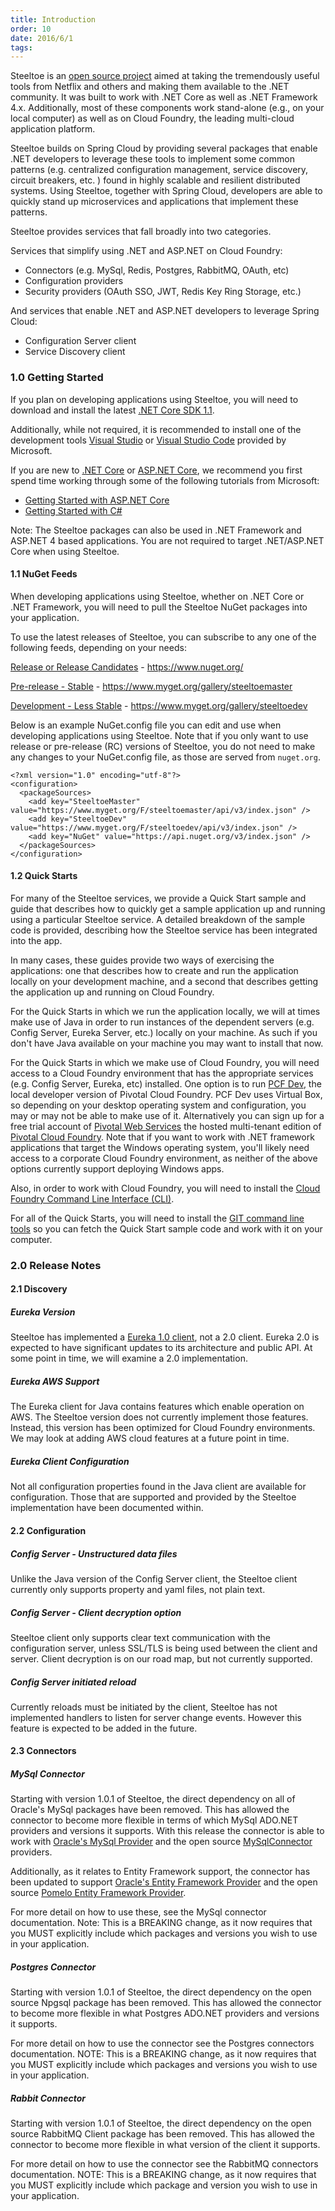 ```yaml
---
title: Introduction
order: 10
date: 2016/6/1
tags:
---
```


Steeltoe is an [open source project](https://github.com/SteeltoeOSS) aimed at taking the tremendously useful tools from Netflix and others and making them available to the .NET community. It was built to work with .NET Core as well as .NET Framework 4.x.  Additionally, most of these components work stand-alone (e.g., on  your local computer) as well as on Cloud Foundry, the leading multi-cloud application platform. 

Steeltoe builds on Spring Cloud by providing several packages that enable .NET developers to leverage these tools to implement some common patterns (e.g. centralized configuration management, service discovery, circuit breakers, etc. ) found in highly scalable and resilient distributed systems. Using Steeltoe, together with Spring Cloud, developers are able to quickly stand up microservices and applications that implement these patterns. 

Steeltoe provides services that fall broadly into two categories.

Services that simplify using .NET and ASP.NET on Cloud Foundry:

* Connectors (e.g. MySql, Redis, Postgres, RabbitMQ, OAuth, etc)
* Configuration providers
* Security providers (OAuth SSO, JWT, Redis Key Ring Storage, etc.)

And services that enable .NET and ASP.NET developers to leverage Spring Cloud:

* Configuration Server client 
* Service Discovery client

### 1.0 Getting Started
If you plan on developing applications using Steeltoe, you will need to download and install the latest [.NET Core SDK 1.1](https://www.microsoft.com/net/download/core). 

Additionally, while not required, it is recommended to install one of the development tools [Visual Studio](https://www.visualstudio.com/) or [Visual Studio Code](https://code.visualstudio.com/) provided by Microsoft.

If you are new to [.NET Core](https://docs.microsoft.com/en-us/dotnet/articles/core/) or [ASP.NET Core](https://docs.microsoft.com/en-us/aspnet/core/), we recommend you first spend time working through some of the following tutorials from Microsoft:

* [Getting Started with ASP.NET Core](https://docs.microsoft.com/en-us/aspnet/core/getting-started)
* [Getting Started with C#](https://www.microsoft.com/net/tutorials/csharp/getting-started)

Note: The Steeltoe packages can also be used in .NET Framework and ASP.NET 4 based applications. You are not required to target .NET/ASP.NET Core when using Steeltoe.

#### 1.1 NuGet Feeds
When developing applications using Steeltoe, whether on .NET Core or .NET Framework, you will need to pull the Steeltoe NuGet packages into your application.

To use the latest releases of Steeltoe, you can subscribe to any one of the following feeds, depending on your needs:

[Release or Release Candidates](https://www.nuget.org/) - https://www.nuget.org/

[Pre-release - Stable](https://www.myget.org/gallery/steeltoemaster) - https://www.myget.org/gallery/steeltoemaster

[Development - Less Stable](https://www.myget.org/gallery/steeltoedev) - https://www.myget.org/gallery/steeltoedev

Below is an example NuGet.config file you can edit and use when developing applications using Steeltoe.  Note that if you only want to use release or pre-release (RC) versions of Steeltoe, you do not need to make any changes to your NuGet.config file, as those are served from `nuget.org`.

```
<?xml version="1.0" encoding="utf-8"?>
<configuration>
  <packageSources>
    <add key="SteeltoeMaster" value="https://www.myget.org/F/steeltoemaster/api/v3/index.json" />
    <add key="SteeltoeDev" value="https://www.myget.org/F/steeltoedev/api/v3/index.json" />
    <add key="NuGet" value="https://api.nuget.org/v3/index.json" />
  </packageSources>
</configuration>
```

#### 1.2 Quick Starts

For many of the Steeltoe services, we provide a Quick Start sample and guide that describes how to quickly get a sample application up and running using a particular Steeltoe service. A detailed breakdown of the sample code is provided, describing how the Steeltoe service has been integrated into the app.

In many cases, these guides provide two ways of exercising the applications: one that describes how to create and run the application locally on your development machine, and a second that describes getting the application up and running on Cloud Foundry. 

For the Quick Starts in which we run the application locally, we will at times make use of Java in order to run instances of the dependent servers (e.g. Config Server, Eureka Server, etc.) locally on your machine. As such if you don't have Java available on your machine you may want to install that now.  

For the Quick Starts in which we make use of Cloud Foundry, you will need access to a Cloud Foundry environment that has the appropriate services (e.g. Config Server, Eureka, etc) installed. One option is to run [PCF Dev](https://docs.pivotal.io/pcf-dev/), the local developer version of Pivotal Cloud Foundry. PCF Dev uses Virtual Box, so depending on your desktop operating system and configuration, you may or may not be able to make use of it. Alternatively you can sign up for a free trial account of [Pivotal Web Services](http://run.pivotal.io/) the hosted multi-tenant edition of [Pivotal Cloud Foundry](https://pivotal.io/platform). Note that if you want to work with .NET framework applications that target the Windows operating system, you'll likely need access to a corporate Cloud Foundry environment, as neither of the above options currently support deploying Windows apps.

Also, in order to work with Cloud Foundry, you will need to install the [Cloud Foundry Command Line Interface (CLI)](https://github.com/cloudfoundry/cli/releases). 

For all of the Quick Starts, you will need to install the [GIT command line tools](https://git-scm.com/book/en/v2/Getting-Started-Installing-Git) so you can fetch the Quick Start sample code and work with it on your computer.

### 2.0 Release Notes

#### 2.1 Discovery

##### Eureka Version
Steeltoe has implemented a [Eureka 1.0 client](https://github.com/Netflix/eureka/wiki), not a 2.0 client. Eureka 2.0 is expected to have significant updates to its architecture and public API. At some point in time, we will examine a 2.0 implementation.

##### Eureka AWS Support 
The Eureka client for Java contains features which enable operation on AWS.  The Steeltoe version does not currently implement those features. Instead, this version has been optimized for Cloud Foundry environments. We may look at adding AWS cloud features at a future point in time.

##### Eureka Client Configuration
Not all configuration properties found in the Java client are available for configuration. Those that are supported and provided by the Steeltoe implementation have been documented within.

#### 2.2 Configuration

##### Config Server - Unstructured data files
Unlike the Java version of the Config Server client, the Steeltoe client currently only supports property and yaml files, not plain text.

##### Config Server - Client decryption option
Steeltoe client only supports clear text communication with the configuration server, unless SSL/TLS is being used between the client and server. Client decryption is on our road map, but not currently supported. 

##### Config Server initiated reload
Currently reloads must be initiated by the client, Steeltoe has not implemented handlers to listen for server change events. However this feature is expected to be added in the future.

#### 2.3 Connectors

##### MySql Connector
Starting with version 1.0.1 of Steeltoe, the direct dependency on all of Oracle's MySql packages have been removed.  This has allowed the connector to become more flexible in terms of which MySql ADO.NET providers and versions it supports. With this release the connector is able to work with [Oracle's MySql Provider](https://dev.mysql.com/downloads/connector/net/) and the open source [MySqlConnector](https://mysql-net.github.io/MySqlConnector/) providers. 

Additionally, as it relates to Entity Framework support, the connector has been updated to support [Oracle's Entity Framework Provider](https://dev.mysql.com/downloads/connector/net/) and the open source [Pomelo Entity Framework Provider](https://github.com/PomeloFoundation/Pomelo.EntityFrameworkCore.MySql). 

For more detail on how to use these, see the MySql connector documentation. Note: This is a BREAKING change, as it now requires that you MUST explicitly include which packages and versions you wish to use in your application. 

##### Postgres Connector
Starting with version 1.0.1 of Steeltoe, the direct dependency on the open source Npgsql package has been removed.  This has allowed the connector to become more flexible in what Postgres ADO.NET providers and versions it supports. 

For more detail on how to use the connector see the Postgres connectors documentation. NOTE: This is a BREAKING change, as it now requires that you MUST explicitly include which packages and versions you wish to use in your application. 

##### Rabbit Connector
Starting with version 1.0.1 of Steeltoe, the direct dependency on the open source RabbitMQ Client package has been removed.  This has allowed the connector to become more flexible in what version of the client it supports. 

For more detail on how to use the connector see the RabbitMQ connectors documentation. NOTE: This is a BREAKING change, as it now requires that you MUST explicitly include which package and version you wish to use in your application. 
